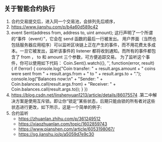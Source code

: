 ## 关于智能合约执行
1. 合约交易提交后，进入同一个交易池，会排列先后顺序，
2. https://www.jianshu.com/p/b4a60d589c42
3. event Sent(address from, address to, uint amount); 这行声明了一个所谓的“事件（event）”，它会在 send 函数的最后一行被发出。 用户界面（当然也包括服务器应用程序）可以监听区块链上正在产生的事件，而不用花费太多成本。一旦它被发出，监听该事件的 listener 都将收到通知。而所有的事件都包含了 from ， to 和 amount 三个参数，可方便追踪交易。 为了监听这个事件，你可以使用如下代码： Coin.Sent().watch({}, '', function(error, result) { if (!error) { console.log("Coin transfer: " + result.args.amount + " coins were sent from " + result.args.from + " to " + result.args.to + "."); console.log("Balances now:\n" + "Sender: " + Coin.balances.call(result.args.from) + "Receiver: " + Coin.balances.call(result.args.to)); } })
4. https://blog.csdn.net/linshenyuan1213/article/details/86075574 .第二中解决方案是使用互斥锁。即让你“锁定”某些状态，后期只能由锁的所有者对这些状态进行更改，如下所示，这是一个简单的例子:
5. 合约监听
   * https://zhuanlan.zhihu.com/p/361249512
   * https://xiaozhuanlan.com/topic/1602859743
   * https://www.pianshen.com/article/6053198067/
   * https://sg.jianshu.io/p/a5059d7e9c30